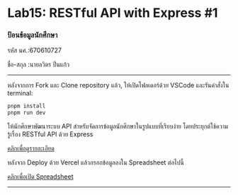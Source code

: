 # Lab15: RESTful API with Express #1

### ป้อนข้อมูลนักศึกษา

รหัส นศ.:670610727

ชื่อ-สกุล :นายลวิตร ปิ่นแก้ว

---

หลังจากการ Fork และ Clone repository แล้ว, ให้เปิดโฟลเดอร์ด้วย VSCode และรันคำสั่งใน terminal:

```bash
pnpm install
pnpm run dev
```

ให้นักศึกษาพัฒนาระบบ API สำหรับจัดการข้อมูลนักศึกษาในรูปแบบที่เรียบง่าย โดยประยุกต์ใช้ความรู้เรื่อง RESTful API ด้วย Express

[คลิกเพื่อดูรายละเอียด](https://o365cmu-my.sharepoint.com/:b:/g/personal/dome_potikanond_cmu_ac_th/EctkQqmaCE9DoYNKozoVYccB7oSwaioIsT9vYPN6gMgVcQ?e=28xmTU)

หลังจาก Deploy ด้วย Vercel แล้วกรอกข้อมูลลงใน Spreadsheet ต่อไปนี้

[คลิกเพื่อเปิด Spreadsheet](https://o365cmu-my.sharepoint.com/:x:/g/personal/dome_potikanond_cmu_ac_th/ETFvzKA2h2lKk-3ktumEanUBRtX4sAvNHk-ssok3MFwYOg?e=U5n3gF)

---
